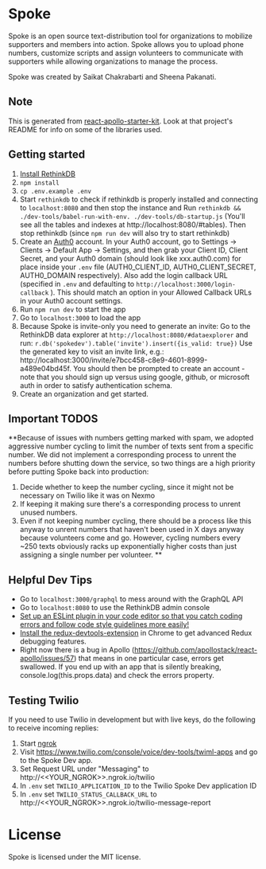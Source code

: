 # Spoke

Spoke is an open source text-distribution tool for organizations to mobilize supporters and members into action. Spoke allows you to upload phone numbers, customize scripts and assign volunteers to communicate with supporters while allowing organizations to manage the process.

Spoke was created by Saikat Chakrabarti and Sheena Pakanati.

## Note

This is generated from [react-apollo-starter-kit](https://github.com/saikat/react-apollo-starter-kit).  Look at that project's README for info on some of the libraries used.

## Getting started

1. [Install RethinkDB](https://www.rethinkdb.com/docs/install/osx/)
2. `npm install`
3. `cp .env.example .env`
4. Start `rethinkdb` to check if rethinkdb is properly installed and connecting to `localhost:8080` and then stop the instance and Run `rethinkdb && ./dev-tools/babel-run-with-env. ./dev-tools/db-startup.js` (You'll see all the tables and indexes at http://localhost:8080/#tables). Then stop rethinkdb (since `npm run dev` will also try to start rethinkdb)
5. Create an [Auth0](https://auth0.com/) account. In your Auth0 account, go to Settings -> Clients -> Default App -> Settings, and then grab your Client ID, Client Secret, and your Auth0 domain (should look like xxx.auth0.com) for place inside your `.env` file (AUTH0_CLIENT_ID, AUTH0_CLIENT_SECRET, AUTH0_DOMAIN respectively). Also add the login callback URL (specified in `.env` and defaulting to `http://localhost:3000/login-callback` ). This should match an option in your Allowed Callback URLs in your Auth0 account settings.
6. Run `npm run dev` to start the app
7. Go to `localhost:3000` to load the app
8. Because Spoke is invite-only you need to generate an invite:
Go to the RethinkDB data explorer at `http://localhost:8080/#dataexplorer` and run:
 `r.db('spokedev').table('invite').insert({is_valid: true})`
Use the generated key to visit an invite link, e.g.: http://localhost:3000/invite/e7bcc458-c8e9-4601-8999-a489e04bd45f. You should then be prompted to create an account - note that you should sign up versus using google, github, or microsoft auth in order to satisfy authentication schema. 
9. Create an organization and get started.


## Important TODOS
**Because  of issues with numbers getting marked with spam, we adopted aggressive number cycling to limit the number of texts sent from a specific number. We did not implement a corresponding process to unrent the numbers before shutting down the service, so two things are a high priority before putting Spoke back into production:
1. Decide whether to keep the number cycling, since it might not be necessary on Twilio like it was on Nexmo
2. If keeping it making sure there's a corresponding process to unrent unused numbers.
3. Even if not keeping number cycling, there should be a process like this anyway to unrent numbers that haven't been used in X days anyway because volunteers come and go. However, cycling numbers every ~250 texts obviously racks up exponentially higher costs than just assigning a single number per volunteer.  **

## Helpful Dev Tips
* Go to `localhost:3000/graphql` to mess around with the GraphQL API
* Go to `localhost:8080` to use the RethinkDB admin console
* [Set up an ESLint plugin in your code editor so that you catch coding errors and follow code style guidelines more easily!](https://medium.com/planet-arkency/catch-mistakes-before-you-run-you-javascript-code-6e524c36f0c8#.oboqsse48)
* [Install the redux-devtools-extension](https://github.com/zalmoxisus/redux-devtools-extension) in Chrome to get advanced Redux debugging features.
* Right now there is a bug in Apollo (https://github.com/apollostack/react-apollo/issues/57) that means in one particular case, errors get swallowed.  If you end up with an app that is silently breaking, console.log(this.props.data) and check the errors property.


## Testing Twilio

If you need to use Twilio in development but with live keys, do the following to receive incoming replies:

1. Start [ngrok](https://ngrok.com/docs)
2. Visit https://www.twilio.com/console/voice/dev-tools/twiml-apps and go to the Spoke Dev app.
3. Set Request URL under "Messaging" to http://<<YOUR_NGROK>>.ngrok.io/twilio
4. In `.env` set `TWILIO_APPLICATION_ID` to the Twilio Spoke Dev application ID
5. In `.env` set `TWILIO_STATUS_CALLBACK_URL` to  http://<<YOUR_NGROK>>.ngrok.io/twilio-message-report

# License
Spoke is licensed under the MIT license.
